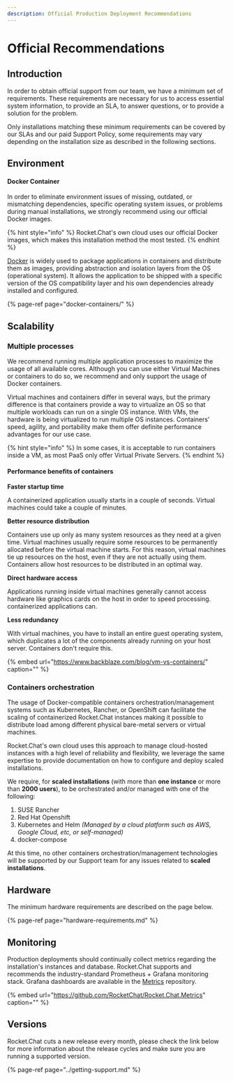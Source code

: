 ```yaml
---
description: Official Production Deployment Recommendations
---
```


# Official Recommendations

## Introduction

In order to obtain official support from our team, we have a minimum set of requirements. These requirements are necessary for us to access essential system information, to provide an SLA, to answer questions, or to provide a solution for the problem.

Only installations matching these minimum requirements can be covered by our SLAs and our paid Support Policy, some requirements may vary depending on the installation size as described in the following sections.

## Environment

#### Docker Container

In order to eliminate environment issues of missing, outdated, or mismatching dependencies, specific operating system issues, or problems during manual installations, we strongly recommend using our official Docker images.

{% hint style="info" %}
Rocket.Chat's own cloud uses our official Docker images, which makes this installation method the most tested.
{% endhint %}

[Docker](https://www.docker.com/) is widely used to package applications in containers and distribute them as images, providing abstraction and isolation layers from the OS \(operational system\). It allows the application to be shipped with a specific version of the OS compatibility layer and his own dependencies already installed and configured.

{% page-ref page="docker-containers/" %}

## Scalability

### Multiple processes

We recommend running multiple application processes to maximize the usage of all available cores. Although you can use either Virtual Machines or containers to do so, we recommend and only support the usage of Docker containers.

Virtual machines and containers differ in several ways, but the primary difference is that containers provide a way to virtualize an OS so that multiple workloads can run on a single OS instance. With VMs, the hardware is being virtualized to run multiple OS instances. Containers’ speed, agility, and portability make them offer definite performance advantages for our use case.

{% hint style="info" %}
In some cases, it is acceptable to run containers inside a VM, as most PaaS only offer Virtual Private Servers.
{% endhint %}

#### Performance benefits of containers

**Faster startup time**

A containerized application usually starts in a couple of seconds. Virtual machines could take a couple of minutes.

**Better resource distribution**

Containers use up only as many system resources as they need at a given time. Virtual machines usually require some resources to be permanently allocated before the virtual machine starts. For this reason, virtual machines tie up resources on the host, even if they are not actually using them. Containers allow host resources to be distributed in an optimal way.

**Direct hardware access**

Applications running inside virtual machines generally cannot access hardware like graphics cards on the host in order to speed processing. containerized applications can.

**Less redundancy**

With virtual machines, you have to install an entire guest operating system, which duplicates a lot of the components already running on your host server. Containers don't require this.

{% embed url="https://www.backblaze.com/blog/vm-vs-containers/" caption="" %}

### Containers orchestration

The usage of Docker-compatible containers orchestration/management systems such as Kubernetes, Rancher, or OpenShift can facilitate the scaling of containerized Rocket.Chat instances making it possible to distribute load among different physical bare-metal servers or virtual machines.

Rocket.Chat's own cloud uses this approach to manage cloud-hosted instances with a high level of reliability and flexibility, we leverage the same expertise to provide documentation on how to configure and deploy scaled installations.

We require, for **scaled installations** \(with more than **one instance** or more than **2000 users**\), to be orchestrated and/or managed with one of the following:

1. SUSE Rancher
2. Red Hat Openshift
3. Kubernetes and Helm _\(Managed by a cloud platform such as AWS, Google Cloud, etc, or self-managed\)_
4. docker-compose

At this time, no other containers orchestration/management technologies will be supported by our Support team for any issues related to **scaled installations**.

## Hardware

The minimum hardware requirements are described on the page below.

{% page-ref page="hardware-requirements.md" %}

## Monitoring

Production deployments should continually collect metrics regarding the installation's instances and database. Rocket.Chat supports and recommends the industry-standard Prometheus + Grafana monitoring stack. Grafana dashboards are available in the [Metrics](https://github.com/RocketChat/Rocket.Chat.Metrics) repository.

{% embed url="https://github.com/RocketChat/Rocket.Chat.Metrics" caption="" %}

## Versions

Rocket.Chat cuts a new release every month, please check the link below for more information about the release cycles and make sure you are running a supported version.

{% page-ref page="../getting-support.md" %}

